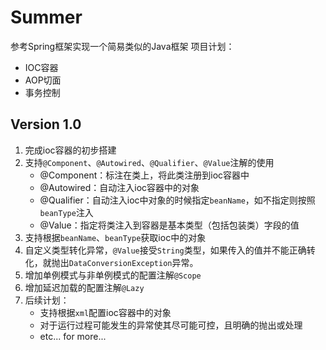 # Summer

参考Spring框架实现一个简易类似的Java框架
项目计划：
* IOC容器
* AOP切面
* 事务控制

## Version 1.0

1. 完成ioc容器的初步搭建
2. 支持`@Component`、`@Autowired`、`@Qualifier`、`@Value`注解的使用
    - @Component：标注在类上，将此类注册到ioc容器中
    - @Autowired：自动注入ioc容器中的对象
    - @Qualifier：自动注入ioc中对象的时候指定`beanName`，如不指定则按照`beanType`注入
    - @Value：指定将类注入到容器是基本类型（包括包装类）字段的值
3. 支持根据`beanName`、`beanType`获取ioc中的对象
4. 自定义类型转化异常，`@Value`接受`String`类型，如果传入的值并不能正确转化，就抛出`DataConversionException`异常。
5. 增加单例模式与非单例模式的配置注解`@Scope`
6. 增加延迟加载的配置注解`@Lazy`
7. 后续计划：
    - 支持根据`xml`配置ioc容器中的对象
    - 对于运行过程可能发生的异常使其尽可能可控，且明确的抛出或处理
    - etc...   for more...